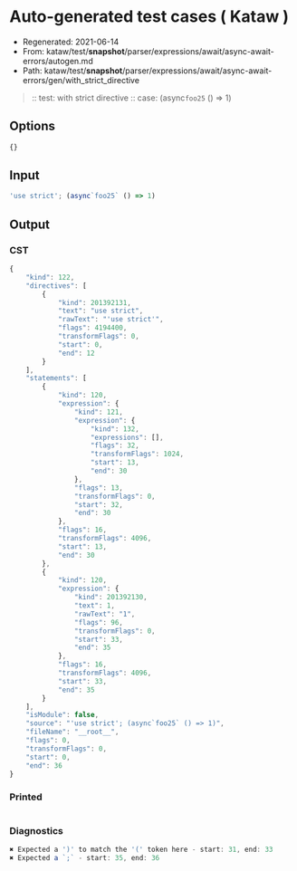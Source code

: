 # Auto-generated test cases ( Kataw )
- Regenerated: 2021-06-14
- From: kataw/test/__snapshot__/parser/expressions/await/async-await-errors/autogen.md
- Path: kataw/test/__snapshot__/parser/expressions/await/async-await-errors/gen/with_strict_directive
> :: test: with strict directive
> :: case: (async`foo25` () => 1)
## Options

`````js
{}
`````
## Input

`````js
'use strict'; (async`foo25` () => 1)
`````
## Output

### CST

```javascript
{
    "kind": 122,
    "directives": [
        {
            "kind": 201392131,
            "text": "use strict",
            "rawText": "'use strict'",
            "flags": 4194400,
            "transformFlags": 0,
            "start": 0,
            "end": 12
        }
    ],
    "statements": [
        {
            "kind": 120,
            "expression": {
                "kind": 121,
                "expression": {
                    "kind": 132,
                    "expressions": [],
                    "flags": 32,
                    "transformFlags": 1024,
                    "start": 13,
                    "end": 30
                },
                "flags": 13,
                "transformFlags": 0,
                "start": 32,
                "end": 30
            },
            "flags": 16,
            "transformFlags": 4096,
            "start": 13,
            "end": 30
        },
        {
            "kind": 120,
            "expression": {
                "kind": 201392130,
                "text": 1,
                "rawText": "1",
                "flags": 96,
                "transformFlags": 0,
                "start": 33,
                "end": 35
            },
            "flags": 16,
            "transformFlags": 4096,
            "start": 33,
            "end": 35
        }
    ],
    "isModule": false,
    "source": "'use strict'; (async`foo25` () => 1)",
    "fileName": "__root__",
    "flags": 0,
    "transformFlags": 0,
    "start": 0,
    "end": 36
}
```

### Printed

```javascript

```

### Diagnostics

```javascript
✖ Expected a ')' to match the '(' token here - start: 31, end: 33
✖ Expected a `;` - start: 35, end: 36

```

